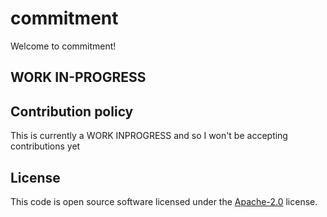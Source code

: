 # commitment #

Welcome to commitment!

## WORK IN-PROGRESS ##

## Contribution policy ##

This is currently a WORK INPROGRESS and so I won't be accepting contributions yet

## License ##

This code is open source software licensed under the
[Apache-2.0](http://www.apache.org/licenses/LICENSE-2.0) license.
